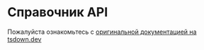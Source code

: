 # Справочник API

Пожалуйста ознакомьтесь с [оригинальной документацией на tsdown.dev](https://tsdown.dev/reference/api/Interface.Options)